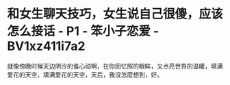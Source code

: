 # 和女生聊天技巧，女生说自己很傻，应该怎么接话 - P1 - 笨小子恋爱 - BV1xz411i7a2

就像傍晚时候天边阴沙的谁心动啊，在你回忆照的眼眸，又点亮世界的温暖，填满爱花的天空，填满爱花的天空，天后，我沒怎麼想到，好。

